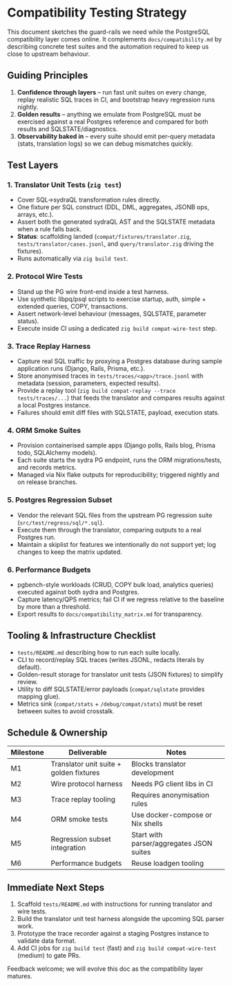 # Compatibility Testing Strategy

This document sketches the guard-rails we need while the PostgreSQL compatibility layer comes online. It complements `docs/compatibility.md` by describing concrete test suites and the automation required to keep us close to upstream behaviour.

## Guiding Principles

1. **Confidence through layers** – run fast unit suites on every change, replay realistic SQL traces in CI, and bootstrap heavy regression runs nightly.
2. **Golden results** – anything we emulate from PostgreSQL must be exercised against a real Postgres reference and compared for both results and SQLSTATE/diagnostics.
3. **Observability baked in** – every suite should emit per-query metadata (stats, translation logs) so we can debug mismatches quickly.

## Test Layers

### 1. Translator Unit Tests (`zig test`)

- Cover SQL→sydraQL transformation rules directly.
- One fixture per SQL construct (DDL, DML, aggregates, JSONB ops, arrays, etc.).
- Assert both the generated sydraQL AST and the SQLSTATE metadata when a rule falls back.
- **Status**: scaffolding landed (`compat/fixtures/translator.zig`, `tests/translator/cases.jsonl`, and `query/translator.zig` driving the fixtures).
- Runs automatically via `zig build test`.

### 2. Protocol Wire Tests

- Stand up the PG wire front-end inside a test harness.
- Use synthetic libpq/psql scripts to exercise startup, auth, simple + extended queries, COPY, transactions.
- Assert network-level behaviour (messages, SQLSTATE, parameter status).
- Execute inside CI using a dedicated `zig build compat-wire-test` step.

### 3. Trace Replay Harness

- Capture real SQL traffic by proxying a Postgres database during sample application runs (Django, Rails, Prisma, etc.).
- Store anonymised traces in `tests/traces/<app>/trace.jsonl` with metadata (session, parameters, expected results).
- Provide a replay tool (`zig build compat-replay --trace tests/traces/...`) that feeds the translator and compares results against a local Postgres instance.
- Failures should emit diff files with SQLSTATE, payload, execution stats.

### 4. ORM Smoke Suites

- Provision containerised sample apps (Django polls, Rails blog, Prisma todo, SQLAlchemy models).
- Each suite starts the sydra PG endpoint, runs the ORM migrations/tests, and records metrics.
- Managed via Nix flake outputs for reproducibility; triggered nightly and on release branches.

### 5. Postgres Regression Subset

- Vendor the relevant SQL files from the upstream PG regression suite (`src/test/regress/sql/*.sql`).
- Execute them through the translator, comparing outputs to a real Postgres run.
- Maintain a skiplist for features we intentionally do not support yet; log changes to keep the matrix updated.

### 6. Performance Budgets

- pgbench-style workloads (CRUD, COPY bulk load, analytics queries) executed against both sydra and Postgres.
- Capture latency/QPS metrics; fail CI if we regress relative to the baseline by more than a threshold.
- Export results to `docs/compatibility_matrix.md` for transparency.

## Tooling & Infrastructure Checklist

- `tests/README.md` describing how to run each suite locally.
- CLI to record/replay SQL traces (writes JSONL, redacts literals by default).
- Golden-result storage for translator unit tests (JSON fixtures) to simplify review.
- Utility to diff SQLSTATE/error payloads (`compat/sqlstate` provides mapping glue).
- Metrics sink (`compat/stats` + `/debug/compat/stats`) must be reset between suites to avoid crosstalk.

## Schedule & Ownership

| Milestone | Deliverable | Notes |
|-----------|-------------|-------|
| M1 | Translator unit suite + golden fixtures | Blocks translator development |
| M2 | Wire protocol harness | Needs PG client libs in CI |
| M3 | Trace replay tooling | Requires anonymisation rules |
| M4 | ORM smoke tests | Use docker-compose or Nix shells |
| M5 | Regression subset integration | Start with parser/aggregates JSON suites |
| M6 | Performance budgets | Reuse loadgen tooling |

## Immediate Next Steps

1. Scaffold `tests/README.md` with instructions for running translator and wire tests.
2. Build the translator unit test harness alongside the upcoming SQL parser work.
3. Prototype the trace recorder against a staging Postgres instance to validate data format.
4. Add CI jobs for `zig build test` (fast) and `zig build compat-wire-test` (medium) to gate PRs.

Feedback welcome; we will evolve this doc as the compatibility layer matures.
